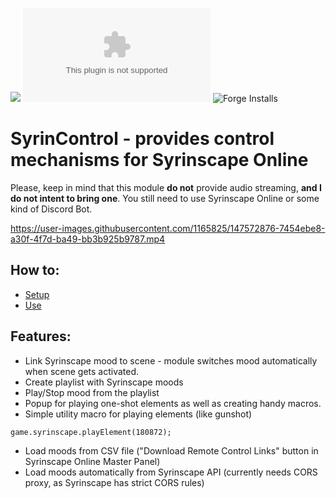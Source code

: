 ![](https://img.shields.io/badge/Foundry-v0.8.6-informational)
![Latest Release Download Count](https://img.shields.io/github/downloads/frondeus/fvtt-syrin-control/latest/module.zip)
![Forge Installs](https://img.shields.io/badge/dynamic/json?label=Forge%20Installs&query=package.installs&suffix=%25&url=https%3A%2F%2Fforge-vtt.com%2Fapi%2Fbazaar%2Fpackage%2Ffvtt-syrin-control&colorB=4aa94a)

# SyrinControl - provides control mechanisms for Syrinscape Online

Please, keep in mind that this module **do not** provide audio streaming, **and I do not intent to bring one**. You still need to use Syrinscape Online or some kind of Discord Bot.

https://user-images.githubusercontent.com/1165825/147572876-7454ebe8-a30f-4f7d-ba49-bb3b925b9787.mp4

## How to:
- [Setup](https://github.com/frondeus/fvtt-syrin-control/wiki/Setup)
- [Use](https://github.com/frondeus/fvtt-syrin-control/wiki/How-To-Use)

## Features:

- Link Syrinscape mood to scene - module switches mood automatically when scene gets activated.
- Create playlist with Syrinscape moods
- Play/Stop mood from the playlist
- Popup for playing one-shot elements as well as creating handy macros.
- Simple utility macro for playing elements (like gunshot)

```
game.syrinscape.playElement(180872);
```

- Load moods from CSV file ("Download Remote Control Links" button in Syrinscape Online Master Panel)
- Load moods automatically from Syrinscape API (currently needs CORS proxy, as Syrinscape has strict CORS rules)
